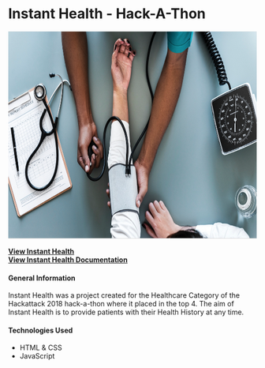 # Instant Health - Hack-A-Thon
<p align="center">
  <img src="../../images_project/doctor.png" height= "420" width="600"/>
</p>

**[View Instant Health](https://saharafathelbab.github.io/portfolio/documentation/InstantHealth/Hackattack2018/Hackattack-Home.html?)**
<br> 
**[View Instant Health Documentation](https://saharafathelbab.github.io/portfolio/documentation/InstantHealth/InstantHealthInfo.html?)**

#### General Information

Instant Health was a project created for the Healthcare Category of the Hackattack 2018 hack-a-thon where
it placed in the top 4. The aim of Instant Health is to provide patients with their Health History at any time.

#### Technologies Used

* HTML & CSS
* JavaScript
